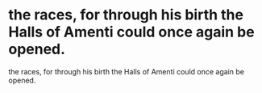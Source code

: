 # the races, for through his birth the Halls of Amenti could once again be opened.

the races, for through his birth the Halls of Amenti could once again be opened.